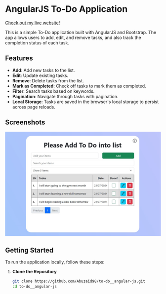 # AngularJS To-Do Application

[Check out my live website!](https://abuzaid-todo-ng.netlify.app/)

This is a simple To-Do application built with AngularJS and Bootstrap. The app allows users to add, edit, and remove tasks, and also track the completion status of each task.

## Features

- **Add**: Add new tasks to the list.
- **Edit**: Update existing tasks.
- **Remove**: Delete tasks from the list.
- **Mark as Completed**: Check off tasks to mark them as completed.
- **Filter**: Search tasks based on keywords.
- **Pagination**: Navigate through tasks with pagination.
- **Local Storage**: Tasks are saved in the browser's local storage to persist across page reloads.

## Screenshots

![To-Do App Screenshot](img/todo-ng.jpg) 

## Getting Started

To run the application locally, follow these steps:

1. **Clone the Repository**

   ```bash
   git clone https://github.com/Abuzaid98/to-do__angular-js.git
   cd to-do__angular-js
